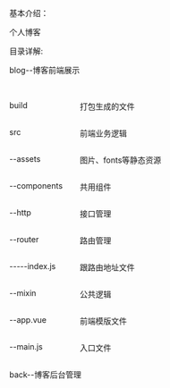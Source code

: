 基本介绍：
<p>个人博客</p>

目录详解:
<p>blog--博客前端展示</p><br>
<div style="display: flex"><p style="flex: 1">build<p style="flex: 3">打包生成的文件</p></p></div>
<div style="display: flex"><p style="flex: 1">src<p style="flex: 3">前端业务逻辑</p></p></div>
<div style="display: flex"><p style="flex: 1">--assets<p style="flex: 3"> 图片、fonts等静态资源</p></p></div>
<div style="display: flex"><p style="flex: 1">--components<p style="flex: 3">共用组件</p></p></div>
<div style="display: flex"><p style="flex: 1">--http<p style="flex: 3">接口管理</p></p></div>
<div style="display: flex"><p style="flex: 1">--router<p style="flex: 3">路由管理</p></p></div>
<div style="display: flex"><p style="flex: 1">-----index.js<p style="flex: 3">跟路由地址文件</p></p></div>
<div style="display: flex"><p style="flex: 1">--mixin<p style="flex: 3">公共逻辑</p></p></div>
<div style="display: flex"><p style="flex: 1">--app.vue<p style="flex: 3">前端模版文件</p></p></div>
<div style="display: flex"><p style="flex: 1">--main.js<p style="flex: 3">入口文件</p></p></div>
<p>back--博客后台管理</p>
